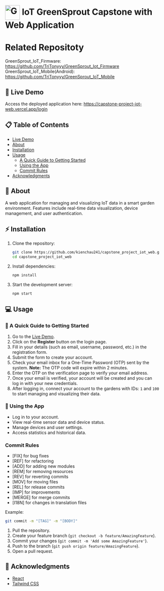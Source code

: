 # <img src="src/assets/images/TreePlanting.png" alt="GreenSprout Logo" width="48" style="vertical-align: middle; display: inline-block;"/> IoT GreenSprout Capstone with Web Application

# Related Repositoty
GreenSprout_IoT_Firmware: https://github.com/TriTonyyy/GreenSprout_Iot_Firmware
GreenSprout_IoT_Mobile(Android): https://github.com/TriTonyyy/GreenSprout_IoT_Mobile

## 🚀 Live Demo

Access the deployed application here: https://capstone-project-iot-web.vercel.app/login

## 📋 Table of Contents

- [Live Demo](#-live-demo)
- [About](#-about)
- [Installation](#-installation)
- [Usage](#-usage)
  - [A Quick Guide to Getting Started](#-a-quick-guide-to-getting-started)
  - [Using the App](#-using-the-app)
  - [Commit Rules](#commit-rules)
- [Acknowledgments](#-acknowledgments)

## 📝 About

A web application for managing and visualizing IoT data in a smart garden environment. Features include real-time data visualization, device management, and user authentication.

## ⚡ Installation

1. Clone the repository:
   ```bash
   git clone https://github.com/kienchau241/capstone_project_iot_web.git
   cd capstone_project_iot_web
   ```
2. Install dependencies:
   ```bash
   npm install
   ```
3. Start the development server:
   ```bash
   npm start
   ```

## 💻 Usage

### 📝 A Quick Guide to Getting Started

1. Go to the [Live Demo](https://capstone-project-iot-web.vercel.app/login).
2. Click on the **Register** button on the login page.
3. Fill in your details (such as email, username, password, etc.) in the registration form.
4. Submit the form to create your account.
5. Check your email inbox for a One-Time Password (OTP) sent by the system. **Note:** The OTP code will expire within 2 minutes.
6. Enter the OTP on the verification page to verify your email address.
7. Once your email is verified, your account will be created and you can log in with your new credentials.
8. After logging in, connect your account to the gardens with IDs: `1` and `100` to start managing and visualizing their data.

### 🌿 Using the App

- Log in to your account.
- View real-time sensor data and device status.
- Manage devices and user settings.
- Access statistics and historical data.

### Commit Rules

- [FIX] for bug fixes
- [REF] for refactoring
- [ADD] for adding new modules
- [REM] for removing resources
- [REV] for reverting commits
- [MOV] for moving files
- [REL] for release commits
- [IMP] for improvements
- [MERGE] for merge commits
- [I18N] for changes in translation files

Example:

```bash
git commit -m "[TAG]" -m "[BODY]"
```

1. Pull the repository.
2. Create your feature branch (`git checkout -b feature/AmazingFeature`).
3. Commit your changes (`git commit -m 'Add some AmazingFeature'`).
4. Push to the branch (`git push origin feature/AmazingFeature`).
5. Open a pull request.

## 🙏 Acknowledgments

- [React](https://reactjs.org/)
- [Tailwind CSS](https://tailwindcss.com/)

